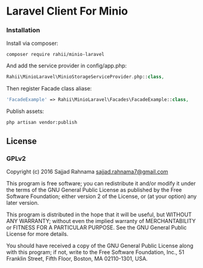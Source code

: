 # Laravel Client For Minio



### Installation

Install via composer:

```
composer require rahii/minio-laravel
```

And add the service provider in config/app.php:

```php
Rahii\MinioLaravel\MinioStorageServiceProvider.php::class,
```

Then register Facade class aliase:

```php
'FacadeExample' => Rahii\MinioLaravel\Facades\FacadeExample::class,
```

Publish assets:

```
php artisan vendor:publish
```

## License

### GPLv2

Copyright (c) 2016 Sajjad Rahnama <sajjad.rahnama7@gmail.com>

This program is free software; you can redistribute it and/or
modify it under the terms of the GNU General Public License
as published by the Free Software Foundation; either version 2
of the License, or (at your option) any later version.

This program is distributed in the hope that it will be useful,
but WITHOUT ANY WARRANTY; without even the implied warranty of
MERCHANTABILITY or FITNESS FOR A PARTICULAR PURPOSE.  See the
GNU General Public License for more details.

You should have received a copy of the GNU General Public License
along with this program; if not, write to the Free Software
Foundation, Inc., 51 Franklin Street, Fifth Floor, Boston, MA  02110-1301, USA.